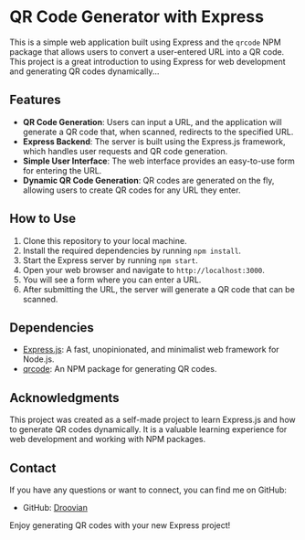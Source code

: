 # QR Code Generator with Express

This is a simple web application built using Express and the `qrcode` NPM package that allows users to convert a user-entered URL into a QR code. This project is a great introduction to using Express for web development and generating QR codes dynamically...

## Features

- **QR Code Generation**: Users can input a URL, and the application will generate a QR code that, when scanned, redirects to the specified URL.
- **Express Backend**: The server is built using the Express.js framework, which handles user requests and QR code generation.
- **Simple User Interface**: The web interface provides an easy-to-use form for entering the URL.
- **Dynamic QR Code Generation**: QR codes are generated on the fly, allowing users to create QR codes for any URL they enter.

## How to Use

1. Clone this repository to your local machine.
2. Install the required dependencies by running `npm install`.
3. Start the Express server by running `npm start`.
4. Open your web browser and navigate to `http://localhost:3000`.
5. You will see a form where you can enter a URL.
6. After submitting the URL, the server will generate a QR code that can be scanned.

## Dependencies

- [Express.js](https://expressjs.com/): A fast, unopinionated, and minimalist web framework for Node.js.
- [qrcode](https://www.npmjs.com/package/qrcode): An NPM package for generating QR codes.

## Acknowledgments

This project was created as a self-made project to learn Express.js and how to generate QR codes dynamically. It is a valuable learning experience for web development and working with NPM packages.

## Contact

If you have any questions or want to connect, you can find me on GitHub:

- GitHub: [Droovian](https://github.com/Droovian)

Enjoy generating QR codes with your new Express project!
